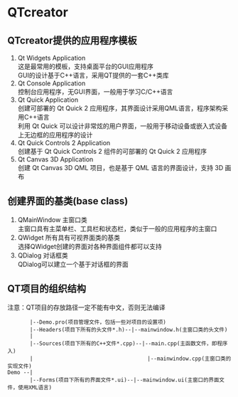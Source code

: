 # QTcreator

## QTcreator提供的应用程序模板
1. Qt Widgets Application  
这是最常用的模板，支持桌面平台的GUI应用程序  
GUI的设计基于C++语言，采用QT提供的一套C++类库  
2. Qt Console Application  
控制台应用程序，无GUI界面，一般用于学习C/C++语言  
3. Qt Quick Application  
创建可部署的 Qt Quick 2 应用程序，其界面设计采用QML语言，程序架构采用C++语言  
利用 Qt Quick 可以设计非常炫的用户界面，一般用于移动设备或嵌入式设备上无边框的应用程序的设计  
4. Qt Quick Controls 2 Application  
创建基于 Qt Quick Controls 2 组件的可部署的 Qt Quick 2 应用程序  
5. Qt Canvas 3D Application  
创建 Qt Canvas 3D QML 项目，也是基于 QML 语言的界面设计，支持 3D 画布  


## 创建界面的基类(base class)
1. QMainWindow 主窗口类  
主窗口具有主菜单栏、工具栏和状态栏，类似于一般的应用程序的主窗口  
2. QWidget 所有具有可视界面类的基类  
选择QWidget创建的界面对各种界面组件都可以支持  
3. QDialog 对话框类  
QDialog可以建立一个基于对话框的界面  


## QT项目的组织结构
注意：QT项目的存放路径一定不能有中文，否则无法编译  
```
       |--Demo.pro(项目管理文件，包括一些对项目的设置项)
       |--Headers(项目下所有的头文件*.h)--|--mainwindow.h(主窗口类的头文件)
       |
       |--Sources(项目下所有的C++文件*.cpp)--|--main.cpp(主函数文件，即程序入)
       |                                    |--mainwindow.cpp(主窗口类的实现文件)
Demo --|
       |--Forms(项目下所有的界面文件*.ui)--|--mainwindow.ui(主窗口的界面文件，使用XML语言)
```